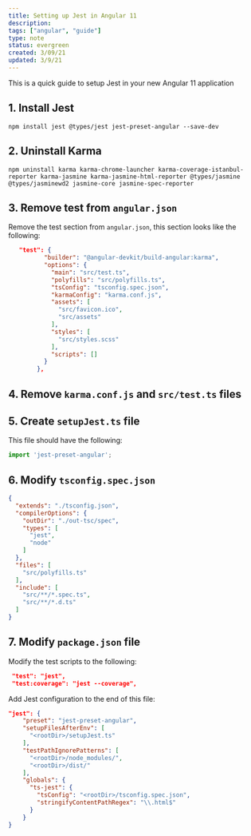 ```yaml
---
title: Setting up Jest in Angular 11
description:
tags: ["angular", "guide"]
type: note
status: evergreen
created: 3/09/21
updated: 3/9/21
---
```



This is a quick guide to setup Jest in your new Angular 11 application

## 1. Install Jest

```
npm install jest @types/jest jest-preset-angular --save-dev
```

## 2. Uninstall Karma

```
npm uninstall karma karma-chrome-launcher karma-coverage-istanbul-reporter karma-jasmine karma-jasmine-html-reporter @types/jasmine @types/jasminewd2 jasmine-core jasmine-spec-reporter
```

## 3. Remove test from `angular.json`

Remove the test section from `angular.json`, this section looks like the following:

```json
   "test": {
          "builder": "@angular-devkit/build-angular:karma",
          "options": {
            "main": "src/test.ts",
            "polyfills": "src/polyfills.ts",
            "tsConfig": "tsconfig.spec.json",
            "karmaConfig": "karma.conf.js",
            "assets": [
              "src/favicon.ico",
              "src/assets"
            ],
            "styles": [
              "src/styles.scss"
            ],
            "scripts": []
          }
        },
```

## 4. Remove `karma.conf.js` and `src/test.ts` files

## 5. Create `setupJest.ts` file

This file should have the following:

```typescript
import 'jest-preset-angular';
```

## 6. Modify `tsconfig.spec.json`
```json
{
  "extends": "./tsconfig.json",
  "compilerOptions": {
    "outDir": "./out-tsc/spec",
    "types": [
      "jest",
      "node"
    ]
  },
  "files": [
    "src/polyfills.ts"
  ],
  "include": [
    "src/**/*.spec.ts",
    "src/**/*.d.ts"
  ]
}
```

## 7. Modify `package.json` file

Modify the test scripts to the following:

```json
 "test": "jest",
 "test:coverage": "jest --coverage",
```

Add Jest configuration to the end of this file:

```json
"jest": {
    "preset": "jest-preset-angular",
    "setupFilesAfterEnv": [
      "<rootDir>/setupJest.ts"
    ],
    "testPathIgnorePatterns": [
      "<rootDir>/node_modules/",
      "<rootDir>/dist/"
    ],
    "globals": {
      "ts-jest": {
        "tsConfig": "<rootDir>/tsconfig.spec.json",
        "stringifyContentPathRegex": "\\.html$"
      }
    }
}
```